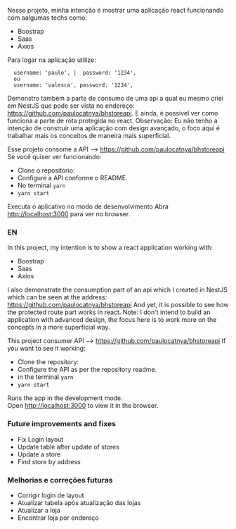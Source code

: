 Nesse projeto, minha intenção é mostrar uma aplicação react funcionando com aalgumas techs como: 
- Boostrap 
- Saas 
-  Axios 

Para logar na aplicação utilize:
  
      username: 'paulo', |  password: '1234', 
      ou  
      username: 'valesca', password: '1234',
  

Demonstro também a parte de consumo de uma api a qual eu mesmo criei em NestJS que pode ser vista no endereço: https://github.com/paulocatnya/bhstoreapi. E ainda, é possível ver como funciona a parte de rota protegida no react. Observação: Eu não tenho a intenção de construir uma aplicação com design avançado, o foco aqui é trabalhar mais os conceitos de maneira mais superficial.

Esse projeto consome a API --> https://github.com/paulocatnya/bhstoreapi
Se você quiser ver funcionando: 
-   Clone o repositorio:
-   Configure a API conforme o README.
-  No terminal `yarn`
-  `yarn start`

Executa o aplicativo no modo de desenvolvimento
Abra [http://localhost:3000](http://localhost:3000) para ver no browser.
### EN
In this project, my intention is to show a react application working with: 
- Boostrap 
- Saas 
- Axios

I also demonstrate the consumption part of an api which I created in NestJS which can be seen at the address: https://github.com/paulocatnya/bhstoreapi And yet, it is possible to see how the protected route part works in react. Note: I don't intend to build an application with advanced design, the focus here is to work more on the concepts in a more superficial way.

This project consumer API --> https://github.com/paulocatnya/bhstoreapi
If you want to see it working: 
-   Clone the repository:
-   Configure the API as per the repository readme.
-  in the terminal `yarn`
-  `yarn start`

Runs the app in the development mode.\
Open [http://localhost:3000](http://localhost:3000) to view it in the browser.


### Future improvements and fixes
- Fix Login layout
- Update table after update of stores
- Update a store
- Find store by address

### Melhorias e correções futuras
- Corrigir login de layout
- Atualizar tabela após atualização das lojas
- Atualizar a loja
- Encontrar loja por endereço
